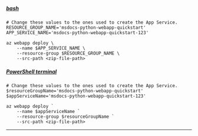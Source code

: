 ##### [bash](#tab/terminal-bash)

```azurecli
# Change these values to the ones used to create the App Service.
RESOURCE_GROUP_NAME='msdocs-python-webapp-quickstart'
APP_SERVICE_NAME='msdocs-python-webapp-quickstart-123'

az webapp deploy \
    --name $APP_SERVICE_NAME \
    --resource-group $RESOURCE_GROUP_NAME \
    --src-path <zip-file-path>
```

##### [PowerShell terminal](#tab/terminal-powershell)

```azurecli
# Change these values to the ones used to create the App Service.
$resourceGroupName='msdocs-python-webapp-quickstart'
$appServiceName='msdocs-python-webapp-quickstart-123'

az webapp deploy `
    --name $appServiceName `
    --resource-group $resourceGroupName `
    --src-path <zip-file-path>
```

---
